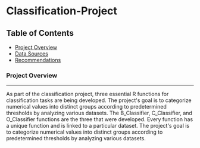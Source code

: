 # Classification-Project

## Table of Contents

- [Project Overview](#project-overview)
- [Data Sources](#data-sources)
- [Recommendations](#recommendations)

### Project Overview
---
As part of the classification project, three essential R functions for classification tasks are being developed. The project's goal is to categorize numerical values into distinct groups according to predetermined thresholds by analyzing various datasets.
The B_Classifier, C_Classifier, and O_Classifier functions are the three that were developed. Every function has a unique function and is linked to a particular dataset.
 The project's goal is to categorize numerical values into distinct groups according to predetermined thresholds by analyzing various datasets.
